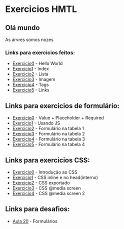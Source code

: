# Exercicios HMTL

## Olá mundo

As árvres somos nozes

### Links para exercicios feitos:
- [Exercicio0](/html-css-js/projeto-html/hello.html) - Hello World
- [Exercicio1](./projeto-html/index.html) - Index
- [Exercicio2](/html-css-js/projeto-html/exercicio3.html) - Lista
- [Exercicio3](/html-css-js/projeto-html/exercicio4.html) - Imagem
- [Exercicio4](/html-css-js/projeto-html/exercicios-tag.html) - Tags
- [Exercicio5](/html-css-js/projeto-html/exercicios-links.html) - Links

## Links para exercicios de formulário:
- [Exercicio0](/html-css-js/projeto-html/inicio-ao-form1.html) - Value + Placeholder + Required 
- [Exercicio1](/html-css-js/projeto-html/inicio-ao-form2.html) - Usando JS
- [Exercicio2](/html-css-js/projeto-html/exercicios-form.html) - Formulário na tabela 1
- [Exercicio3](/html-css-js/projeto-html/exercicios-form2.html) - Formulário na tabela 2
- [Exercicio4](/html-css-js/projeto-html/exercicios-form3.html) - Formulário na tabela 3
- [Exercicio5](/html-css-js/projeto-html/exercicios-form4.html) - Formulário na tabela 4

## Links para exercicios CSS:
- [Exercicio0](./projeto-css/inicio-ao-css.html) - Introdução ao CSS
- [Exercicio1](./projeto-css/css-inline-interno.html) - CSS inline e no head(interno)
- [Exercicio2](./projeto-css/css-externo.html) - CSS exportado
- [Exercicio3](./projeto-css/media-css.html) - CSS @media screen
- [Exercicio4](./projeto-css/media-css2.html) - CSS @media screen 2


## Links para desafios:
- [Aula 20](/html-css-js/projeto-html/desafios/aula-20/) - Formulários